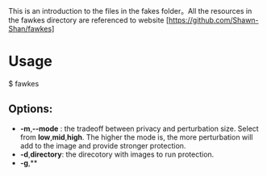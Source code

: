 This is an introduction to the files in the fakes folder。All the resources in the fawkes directory are referenced to website [https://github.com/Shawn-Shan/fawkes]

# Usage

$ fawkes

## Options:
- **-m**,**--mode** : the tradeoff between privacy and perturbation size. Select from **low**,**mid**,**high**. The higher the mode is, the more perturbation will add to the image and provide stronger protection.
- **-d**,**directory**: the direcotory with images to run protection.
- **-g**,**
